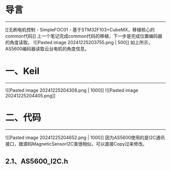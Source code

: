 # 导言
---
[[无刷电机控制 - SimpleFOC01 - 基于STM32F103+CubeMX，移植核心的common代码]]
上一个笔记完成common代码的移植，下一步是完成位置编码器的角度读取。
![[Pasted image 20241225203755.png | 500]]
如上所示，AS5600编码器读取云台电机的角度信息。

# 一、Keil
---
![[Pasted image 20241225204308.png | 1000]]
![[Pasted image 20241225204405.png]]

# 二、代码
---
![[Pasted image 20241225204652.png | 1000]]
因为AS5600使用的是I2C通讯接口，跟源码MagneticSensorI2C类很相似，可以直接Copy过来修改。

## 2.1、AS5600_I2C.h

